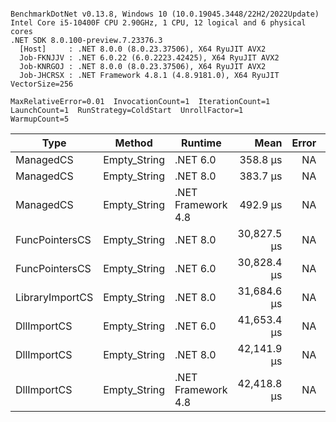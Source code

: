 ```

BenchmarkDotNet v0.13.8, Windows 10 (10.0.19045.3448/22H2/2022Update)
Intel Core i5-10400F CPU 2.90GHz, 1 CPU, 12 logical and 6 physical cores
.NET SDK 8.0.100-preview.7.23376.3
  [Host]     : .NET 8.0.0 (8.0.23.37506), X64 RyuJIT AVX2
  Job-FKNJJV : .NET 6.0.22 (6.0.2223.42425), X64 RyuJIT AVX2
  Job-KNRGOJ : .NET 8.0.0 (8.0.23.37506), X64 RyuJIT AVX2
  Job-JHCRSX : .NET Framework 4.8.1 (4.8.9181.0), X64 RyuJIT VectorSize=256

MaxRelativeError=0.01  InvocationCount=1  IterationCount=1  
LaunchCount=1  RunStrategy=ColdStart  UnrollFactor=1  
WarmupCount=5  

```
| Type            | Method       | Runtime            | Mean        | Error | Median      | Min         | Max         | Allocated |
|---------------- |------------- |------------------- |------------:|------:|------------:|------------:|------------:|----------:|
| ManagedCS       | Empty_String | .NET 6.0           |    358.8 μs |    NA |    358.8 μs |    358.8 μs |    358.8 μs |     640 B |
| ManagedCS       | Empty_String | .NET 8.0           |    383.7 μs |    NA |    383.7 μs |    383.7 μs |    383.7 μs |     400 B |
| ManagedCS       | Empty_String | .NET Framework 4.8 |    492.9 μs |    NA |    492.9 μs |    492.9 μs |    492.9 μs |         - |
| FuncPointersCS  | Empty_String | .NET 8.0           | 30,827.5 μs |    NA | 30,827.5 μs | 30,827.5 μs | 30,827.5 μs |     448 B |
| FuncPointersCS  | Empty_String | .NET 6.0           | 30,828.4 μs |    NA | 30,828.4 μs | 30,828.4 μs | 30,828.4 μs |     688 B |
| LibraryImportCS | Empty_String | .NET 8.0           | 31,684.6 μs |    NA | 31,684.6 μs | 31,684.6 μs | 31,684.6 μs |     400 B |
| DllImportCS     | Empty_String | .NET 6.0           | 41,653.4 μs |    NA | 41,653.4 μs | 41,653.4 μs | 41,653.4 μs |     640 B |
| DllImportCS     | Empty_String | .NET 8.0           | 42,141.9 μs |    NA | 42,141.9 μs | 42,141.9 μs | 42,141.9 μs |     400 B |
| DllImportCS     | Empty_String | .NET Framework 4.8 | 42,418.8 μs |    NA | 42,418.8 μs | 42,418.8 μs | 42,418.8 μs |         - |
